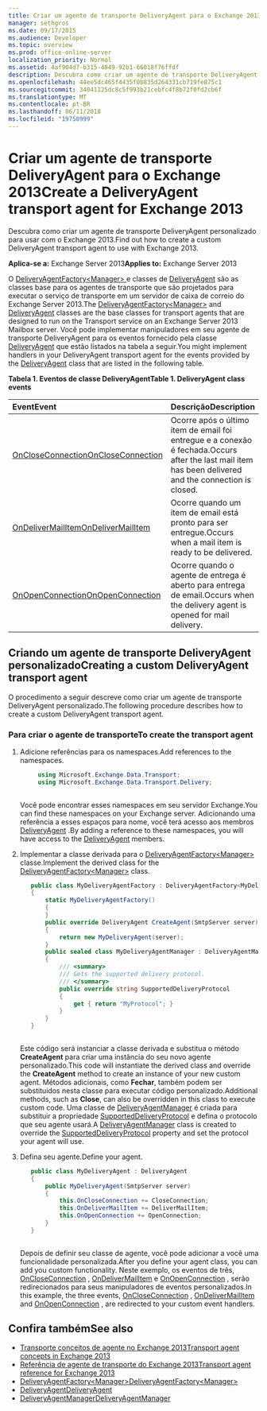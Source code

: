 ```yaml
---
title: Criar um agente de transporte DeliveryAgent para o Exchange 2013
manager: sethgros
ms.date: 09/17/2015
ms.audience: Developer
ms.topic: overview
ms.prod: office-online-server
localization_priority: Normal
ms.assetid: 4af904d7-b315-4849-92b1-66018f76ffdf
description: Descubra como criar um agente de transporte DeliveryAgent personalizado para usar com o Exchange 2013.
ms.openlocfilehash: 44ee5dc465f4435f0b835d264331cb719fe875c1
ms.sourcegitcommit: 34041125dc8c5f993b21cebfc4f8b72f0fd2cb6f
ms.translationtype: MT
ms.contentlocale: pt-BR
ms.lasthandoff: 06/11/2018
ms.locfileid: "19750999"
---
```

# <a name="create-a-deliveryagent-transport-agent-for-exchange-2013"></a><span data-ttu-id="e0610-103">Criar um agente de transporte DeliveryAgent para o Exchange 2013</span><span class="sxs-lookup"><span data-stu-id="e0610-103">Create a DeliveryAgent transport agent for Exchange 2013</span></span>

<span data-ttu-id="e0610-104">Descubra como criar um agente de transporte DeliveryAgent personalizado para usar com o Exchange 2013.</span><span class="sxs-lookup"><span data-stu-id="e0610-104">Find out how to create a custom DeliveryAgent transport agent to use with Exchange 2013.</span></span>
  
<span data-ttu-id="e0610-105">**Aplica-se a:** Exchange Server 2013</span><span class="sxs-lookup"><span data-stu-id="e0610-105">**Applies to:** Exchange Server 2013</span></span>
  
<span data-ttu-id="e0610-106">O [DeliveryAgentFactory\<Manager\> ](https://msdn.microsoft.com/library/Microsoft.Exchange.Data.Transport.Delivery.DeliveryAgentFactory`1.aspx) e classes de [DeliveryAgent](https://msdn.microsoft.com/library/Microsoft.Exchange.Data.DeliveryType.DeliveryAgent.aspx) são as classes base para os agentes de transporte que são projetados para executar o serviço de transporte em um servidor de caixa de correio do Exchange Server 2013.</span><span class="sxs-lookup"><span data-stu-id="e0610-106">The [DeliveryAgentFactory\<Manager\>](https://msdn.microsoft.com/library/Microsoft.Exchange.Data.Transport.Delivery.DeliveryAgentFactory`1.aspx) and [DeliveryAgent](https://msdn.microsoft.com/library/Microsoft.Exchange.Data.DeliveryType.DeliveryAgent.aspx) classes are the base classes for transport agents that are designed to run on the Transport service on an Exchange Server 2013 Mailbox server.</span></span> <span data-ttu-id="e0610-107">Você pode implementar manipuladores em seu agente de transporte DeliveryAgent para os eventos fornecido pela classe [DeliveryAgent](https://msdn.microsoft.com/library/Microsoft.Exchange.Data.DeliveryType.DeliveryAgent.aspx) que estão listados na tabela a seguir.</span><span class="sxs-lookup"><span data-stu-id="e0610-107">You might implement handlers in your DeliveryAgent transport agent for the events provided by the [DeliveryAgent](https://msdn.microsoft.com/library/Microsoft.Exchange.Data.DeliveryType.DeliveryAgent.aspx) class that are listed in the following table.</span></span> 
  
<span data-ttu-id="e0610-108">**Tabela 1. Eventos de classe DeliveryAgent**</span><span class="sxs-lookup"><span data-stu-id="e0610-108">**Table 1. DeliveryAgent class events**</span></span>

|<span data-ttu-id="e0610-109">**Event**</span><span class="sxs-lookup"><span data-stu-id="e0610-109">**Event**</span></span>|<span data-ttu-id="e0610-110">**Descrição**</span><span class="sxs-lookup"><span data-stu-id="e0610-110">**Description**</span></span>|
|:-----|:-----|
|[<span data-ttu-id="e0610-111">OnCloseConnection</span><span class="sxs-lookup"><span data-stu-id="e0610-111">OnCloseConnection</span></span>](https://msdn.microsoft.com/library/Microsoft.Exchange.Data.Transport.Delivery.DeliveryAgent.OnCloseConnection.aspx) <br/> |<span data-ttu-id="e0610-112">Ocorre após o último item de email foi entregue e a conexão é fechada.</span><span class="sxs-lookup"><span data-stu-id="e0610-112">Occurs after the last mail item has been delivered and the connection is closed.</span></span>  <br/> |
|[<span data-ttu-id="e0610-113">OnDeliverMailItem</span><span class="sxs-lookup"><span data-stu-id="e0610-113">OnDeliverMailItem</span></span>](https://msdn.microsoft.com/library/Microsoft.Exchange.Data.Transport.Delivery.DeliveryAgent.OnDeliverMailItem.aspx) <br/> |<span data-ttu-id="e0610-114">Ocorre quando um item de email está pronto para ser entregue.</span><span class="sxs-lookup"><span data-stu-id="e0610-114">Occurs when a mail item is ready to be delivered.</span></span>  <br/> |
|[<span data-ttu-id="e0610-115">OnOpenConnection</span><span class="sxs-lookup"><span data-stu-id="e0610-115">OnOpenConnection</span></span>](https://msdn.microsoft.com/library/Microsoft.Exchange.Data.Transport.Delivery.DeliveryAgent.OnOpenConnection.aspx) <br/> |<span data-ttu-id="e0610-116">Ocorre quando o agente de entrega é aberto para entrega de email.</span><span class="sxs-lookup"><span data-stu-id="e0610-116">Occurs when the delivery agent is opened for mail delivery.</span></span>  <br/> |
   
## <a name="creating-a-custom-deliveryagent-transport-agent"></a><span data-ttu-id="e0610-117">Criando um agente de transporte DeliveryAgent personalizado</span><span class="sxs-lookup"><span data-stu-id="e0610-117">Creating a custom DeliveryAgent transport agent</span></span>

<span data-ttu-id="e0610-118">O procedimento a seguir descreve como criar um agente de transporte DeliveryAgent personalizado.</span><span class="sxs-lookup"><span data-stu-id="e0610-118">The following procedure describes how to create a custom DeliveryAgent transport agent.</span></span> 
  
### <a name="to-create-the-transport-agent"></a><span data-ttu-id="e0610-119">Para criar o agente de transporte</span><span class="sxs-lookup"><span data-stu-id="e0610-119">To create the transport agent</span></span>

1. <span data-ttu-id="e0610-120">Adicione referências para os namespaces.</span><span class="sxs-lookup"><span data-stu-id="e0610-120">Add references to the namespaces.</span></span>
    
   ```cs
        using Microsoft.Exchange.Data.Transport;
        using Microsoft.Exchange.Data.Transport.Delivery;
    
   ```

   <span data-ttu-id="e0610-121">Você pode encontrar esses namespaces em seu servidor Exchange.</span><span class="sxs-lookup"><span data-stu-id="e0610-121">You can find these namespaces on your Exchange server.</span></span> <span data-ttu-id="e0610-122">Adicionando uma referência a esses espaços para nome, você terá acesso aos membros [DeliveryAgent](https://msdn.microsoft.com/library/Microsoft.Exchange.Data.DeliveryType.DeliveryAgent.aspx) .</span><span class="sxs-lookup"><span data-stu-id="e0610-122">By adding a reference to these namespaces, you will have access to the [DeliveryAgent](https://msdn.microsoft.com/library/Microsoft.Exchange.Data.DeliveryType.DeliveryAgent.aspx) members.</span></span> 
    
2. <span data-ttu-id="e0610-123">Implementar a classe derivada para o [DeliveryAgentFactory\<Manager\> ](https://msdn.microsoft.com/library/Microsoft.Exchange.Data.Transport.Delivery.DeliveryAgentFactory`1.aspx) classe.</span><span class="sxs-lookup"><span data-stu-id="e0610-123">Implement the derived class for the [DeliveryAgentFactory\<Manager\>](https://msdn.microsoft.com/library/Microsoft.Exchange.Data.Transport.Delivery.DeliveryAgentFactory`1.aspx) class.</span></span> 
    
   ```cs
      public class MyDeliveryAgentFactory : DeliveryAgentFactory<MyDeliveryAgentFactory.MyDeliveryAgentManager>
      {
          static MyDeliveryAgentFactory()
          {
          }
          public override DeliveryAgent CreateAgent(SmtpServer server)
          {
              return new MyDeliveryAgent(server);
          }
          public sealed class MyDeliveryAgentManager : DeliveryAgentManager
          {
              /// <summary>
              /// Gets the supported delivery protocol.
              /// </summary>
              public override string SupportedDeliveryProtocol
              {
                  get { return "MyProtocol"; }
              }
          }
      }
  
   ```

   <span data-ttu-id="e0610-124">Este código será instanciar a classe derivada e substitua o método **CreateAgent** para criar uma instância do seu novo agente personalizado.</span><span class="sxs-lookup"><span data-stu-id="e0610-124">This code will instantiate the derived class and override the **CreateAgent** method to create an instance of your new custom agent.</span></span> <span data-ttu-id="e0610-125">Métodos adicionais, como **Fechar**, também podem ser substituídos nesta classe para executar código personalizado.</span><span class="sxs-lookup"><span data-stu-id="e0610-125">Additional methods, such as **Close**, can also be overridden in this class to execute custom code.</span></span> <span data-ttu-id="e0610-126">Uma classe de [DeliveryAgentManager](https://msdn.microsoft.com/library/Microsoft.Exchange.Data.Transport.Delivery.DeliveryAgentManager.aspx) é criada para substituir a propriedade [SupportedDeliveryProtocol](https://msdn.microsoft.com/library/Microsoft.Exchange.Data.Transport.Delivery.DeliveryAgentManager.SupportedDeliveryProtocol.aspx) e defina o protocolo que seu agente usará.</span><span class="sxs-lookup"><span data-stu-id="e0610-126">A [DeliveryAgentManager](https://msdn.microsoft.com/library/Microsoft.Exchange.Data.Transport.Delivery.DeliveryAgentManager.aspx) class is created to override the [SupportedDeliveryProtocol](https://msdn.microsoft.com/library/Microsoft.Exchange.Data.Transport.Delivery.DeliveryAgentManager.SupportedDeliveryProtocol.aspx) property and set the protocol your agent will use.</span></span> 
    
3. <span data-ttu-id="e0610-127">Defina seu agente.</span><span class="sxs-lookup"><span data-stu-id="e0610-127">Define your agent.</span></span>
    
   ```cs
      public class MyDeliveryAgent : DeliveryAgent
      {
          public MyDeliveryAgent(SmtpServer server)
          {
              this.OnCloseConnection += CloseConnection;
              this.OnDeliverMailItem += DeliverMailItem;
              this.OnOpenConnection += OpenConnection;
          }
      }
  
   ```

   <span data-ttu-id="e0610-128">Depois de definir seu classe de agente, você pode adicionar a você uma funcionalidade personalizada.</span><span class="sxs-lookup"><span data-stu-id="e0610-128">After you define your agent class, you can add you custom functionality.</span></span> <span data-ttu-id="e0610-129">Neste exemplo, os eventos de três, [OnCloseConnection](https://msdn.microsoft.com/library/Microsoft.Exchange.Data.Transport.Delivery.DeliveryAgent.OnCloseConnection.aspx) , [OnDeliverMailItem](https://msdn.microsoft.com/library/Microsoft.Exchange.Data.Transport.Delivery.DeliveryAgent.OnDeliverMailItem.aspx) e [OnOpenConnection](https://msdn.microsoft.com/library/Microsoft.Exchange.Data.Transport.Delivery.DeliveryAgent.OnOpenConnection.aspx) , serão redirecionados para seus manipuladores de eventos personalizados.</span><span class="sxs-lookup"><span data-stu-id="e0610-129">In this example, the three events, [OnCloseConnection](https://msdn.microsoft.com/library/Microsoft.Exchange.Data.Transport.Delivery.DeliveryAgent.OnCloseConnection.aspx) , [OnDeliverMailItem](https://msdn.microsoft.com/library/Microsoft.Exchange.Data.Transport.Delivery.DeliveryAgent.OnDeliverMailItem.aspx) and [OnOpenConnection](https://msdn.microsoft.com/library/Microsoft.Exchange.Data.Transport.Delivery.DeliveryAgent.OnOpenConnection.aspx) , are redirected to your custom event handlers.</span></span> 
    
## <a name="see-also"></a><span data-ttu-id="e0610-130">Confira também</span><span class="sxs-lookup"><span data-stu-id="e0610-130">See also</span></span>

- [<span data-ttu-id="e0610-131">Transporte conceitos de agente no Exchange 2013</span><span class="sxs-lookup"><span data-stu-id="e0610-131">Transport agent concepts in Exchange 2013</span></span>](transport-agent-concepts-in-exchange-2013.md)
- [<span data-ttu-id="e0610-132">Referência de agente de transporte do Exchange 2013</span><span class="sxs-lookup"><span data-stu-id="e0610-132">Transport agent reference for Exchange 2013</span></span>](transport-agent-reference-for-exchange-2013.md)    
- [<span data-ttu-id="e0610-133">DeliveryAgentFactory\<Manager\></span><span class="sxs-lookup"><span data-stu-id="e0610-133">DeliveryAgentFactory\<Manager\></span></span>](https://msdn.microsoft.com/library/Microsoft.Exchange.Data.Transport.Delivery.DeliveryAgentFactory`1.aspx)   
- [<span data-ttu-id="e0610-134">DeliveryAgent</span><span class="sxs-lookup"><span data-stu-id="e0610-134">DeliveryAgent</span></span>](https://msdn.microsoft.com/library/Microsoft.Exchange.Data.DeliveryType.DeliveryAgent.aspx)    
- [<span data-ttu-id="e0610-135">DeliveryAgentManager</span><span class="sxs-lookup"><span data-stu-id="e0610-135">DeliveryAgentManager</span></span>](https://msdn.microsoft.com/library/Microsoft.Exchange.Data.Transport.Delivery.DeliveryAgentManager.aspx)
    

